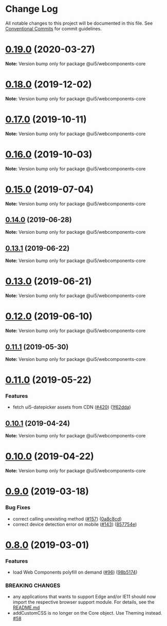 # Change Log

All notable changes to this project will be documented in this file.
See [Conventional Commits](https://conventionalcommits.org) for commit guidelines.

# [0.19.0](https://github.com/SAP/ui5-webcomponents/compare/v0.18.0...v0.19.0) (2020-03-27)

**Note:** Version bump only for package @ui5/webcomponents-core





# [0.18.0](https://github.com/SAP/ui5-webcomponents/compare/v0.17.0...v0.18.0) (2019-12-02)

**Note:** Version bump only for package @ui5/webcomponents-core





# [0.17.0](https://github.com/SAP/ui5-webcomponents/compare/v0.16.0...v0.17.0) (2019-10-11)

**Note:** Version bump only for package @ui5/webcomponents-core





# [0.16.0](https://github.com/SAP/ui5-webcomponents/compare/v0.15.0...v0.16.0) (2019-10-03)

**Note:** Version bump only for package @ui5/webcomponents-core




# [0.15.0](https://github.com/SAP/ui5-webcomponents/compare/v0.14.0...v0.15.0) (2019-07-04)

**Note:** Version bump only for package @ui5/webcomponents-core






## [0.14.0](https://github.com/SAP/ui5-webcomponents/compare/v0.13.1...v0.14.0) (2019-06-28)

**Note:** Version bump only for package @ui5/webcomponents-core


## [0.13.1](https://github.com/SAP/ui5-webcomponents/compare/v0.13.0...v0.13.1) (2019-06-22)

**Note:** Version bump only for package @ui5/webcomponents-core





# [0.13.0](https://github.com/SAP/ui5-webcomponents/compare/v0.12.0...v0.13.0) (2019-06-21)

**Note:** Version bump only for package @ui5/webcomponents-core





# [0.12.0](https://github.com/SAP/ui5-webcomponents/compare/v0.11.0...v0.12.0) (2019-06-10)

**Note:** Version bump only for package @ui5/webcomponents-core





## [0.11.1](https://github.com/SAP/ui5-webcomponents/compare/v0.11.0...v0.11.1) (2019-05-30)

**Note:** Version bump only for package @ui5/webcomponents-core





# [0.11.0](https://github.com/SAP/ui5-webcomponents/compare/v0.10.1...v0.11.0) (2019-05-22)


### Features

* fetch ui5-datepicker assets from CDN ([#420](https://github.com/SAP/ui5-webcomponents/issues/420)) ([1f62dda](https://github.com/SAP/ui5-webcomponents/commit/1f62dda))





## [0.10.1](https://github.com/SAP/ui5-webcomponents/compare/v0.10.0...v0.10.1) (2019-04-24)

**Note:** Version bump only for package @ui5/webcomponents-core





# [0.10.0](https://github.com/SAP/ui5-webcomponents/compare/v0.9.0...v0.10.0) (2019-04-22)

**Note:** Version bump only for package @ui5/webcomponents-core





# [0.9.0](https://github.com/SAP/ui5-webcomponents/compare/v0.8.0...v0.9.0) (2019-03-18)


### Bug Fixes

* correct calling unexisting method ([#157](https://github.com/SAP/ui5-webcomponents/issues/157)) ([0a8c8cd](https://github.com/SAP/ui5-webcomponents/commit/0a8c8cd))
* correct device detection error on mobile ([#143](https://github.com/SAP/ui5-webcomponents/issues/143)) ([857754e](https://github.com/SAP/ui5-webcomponents/commit/857754e))





# [0.8.0](https://github.com/SAP/ui5-webcomponents/compare/v0.7.0...v0.8.0) (2019-03-01)


### Features

* load Web Components polyfill on demand ([#96](https://github.com/SAP/ui5-webcomponents/issues/96)) ([98b5174](https://github.com/SAP/ui5-webcomponents/commit/98b5174))


### BREAKING CHANGES

* any applications that wants to support Edge and/or IE11 should now import the respective browser support module. For details, see the [README.md](/README.md#browser-support)
* addCustomCSS is no longer on the Core object. Use Theming instead. [#58](https://github.com/SAP/ui5-webcomponents/pull/58)
